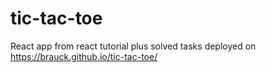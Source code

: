 # tic-tac-toe
React app from react tutorial plus solved tasks
deployed on https://brauck.github.io/tic-tac-toe/
